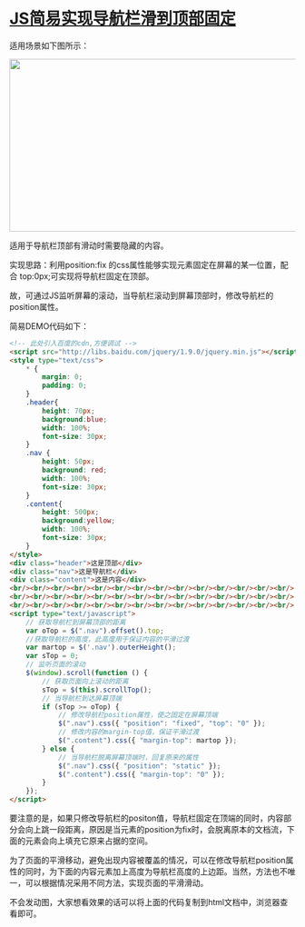 # [JS简易实现导航栏滑到顶部固定](https://blog.csdn.net/woaidouya123/article/details/81517595)
<p>适用场景如下图所示：</p> 
<p><img alt="" class="has" height="304" src="https://img-blog.csdn.net/20180808234243172?watermark/2/text/aHR0cHM6Ly9ibG9nLmNzZG4ubmV0L3dvYWlkb3V5YTEyMw==/font/5a6L5L2T/fontsize/400/fill/I0JBQkFCMA==/dissolve/70" width="563"></p> 
<p>适用于导航栏顶部有滑动时需要隐藏的内容。</p> 
<p>实现思路：利用position:fix 的css属性能够实现元素固定在屏幕的某一位置，配合 top:0px;可实现将导航栏固定在顶部。</p> 
<p>故，可通过JS监听屏幕的滚动，当导航栏滚动到屏幕顶部时，修改导航栏的position属性。</p> 
<p>简易DEMO代码如下：</p> 

```html
<!-- 此处引入百度的cdn,方便调试 -->
<script src="http://libs.baidu.com/jquery/1.9.0/jquery.min.js"></script>
<style type="text/css">
    * {
        margin: 0;
        padding: 0;
    }
    .header{
        height: 70px;
        background:blue;
        width: 100%;
        font-size: 30px;
    }
    .nav {
        height: 50px;
        background: red;
        width: 100%;
        font-size: 30px;
    }
    .content{
        height: 500px;
        background:yellow;
        width: 100%;
        font-size: 30px;
    }
</style>
<div class="header">这是顶部</div>
<div class="nav">这是导航栏</div>
<div class="content">这是内容</div>
<br/><br/><br/><br/><br/><br/><br/><br/><br/><br/><br/><br/><br/><br/>
<br/><br/><br/><br/><br/><br/><br/><br/><br/><br/><br/><br/><br/><br/>
<br/><br/><br/><br/><br/><br/><br/><br/><br/><br/><br/><br/><br/><br/>
<script type="text/javascript">
    // 获取导航栏到屏幕顶部的距离
    var oTop = $(".nav").offset().top;
    //获取导航栏的高度，此高度用于保证内容的平滑过渡
    var martop = $('.nav').outerHeight();
    var sTop = 0;
    // 监听页面的滚动
    $(window).scroll(function () {
        // 获取页面向上滚动的距离
        sTop = $(this).scrollTop();
        // 当导航栏到达屏幕顶端
        if (sTop >= oTop) {
            // 修改导航栏position属性，使之固定在屏幕顶端
            $(".nav").css({ "position": "fixed", "top": "0" });
            // 修改内容的margin-top值，保证平滑过渡
            $(".content").css({ "margin-top": martop });
        } else {
            // 当导航栏脱离屏幕顶端时，回复原来的属性
            $(".nav").css({ "position": "static" });
            $(".content").css({ "margin-top": "0" });
        }
    });
</script>
``` 
<p>要注意的是，如果只修改导航栏的positon值，导航栏固定在顶端的同时，内容部分会向上跳一段距离，原因是当元素的position为fix时，会脱离原本的文档流，下面的元素会向上填充它原来占据的空间。</p> 
<p>为了页面的平滑移动，避免出现内容被覆盖的情况，可以在修改导航栏position属性的同时，为下面的内容元素加上高度为导航栏高度的上边距。当然，方法也不唯一，可以根据情况采用不同方法，实现页面的平滑滑动。</p> 
<p>不会发动图，大家想看效果的话可以将上面的代码复制到html文档中，浏览器查看即可。</p>
